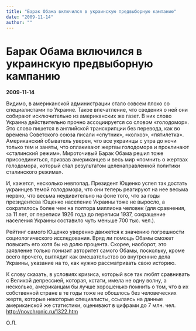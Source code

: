 ```yaml
---
title: "Барак Обама включился в украинскую предвыборную кампанию"
date: "2009-11-14"
author: ""
---
```


# Барак Обама включился в украинскую предвыборную кампанию

**2009-11-14** 

Видимо, в американской администрации стало совсем плохо со специалистами по Украине. Такое впечатление, что сведения о ней они собирают исключительно из американских же газет. В них слово Украина действительно прочно ассоциируется со словом «голодомор». Это слово пишется в английской транскрипции без перевода, как во времена Советского союза писали «спутник», «колхоз», «пятилетка». Американский обыватель уверен, что все украинцы с утра до ночи только тем и заняты, что оплакивают жертвы голодомора и проклинают «сталинский режим».  Мироточивый Барак Обама решил тоже присоединиться, призвав американцев и весь мир «помнить о жертвах голодомора, который стал результатом целенаправленной политики сталинского режима».

И, кажется, несколько невпопад. Президент Ющенко успел так достать украинцев темой голодомора, что они теперь реагируют на нее весьма нервно, что весьма неудивительно на фоне того, что за годы президентсва Ющенко население Украины тоже не выросло, а сократилось более чем на полтора миллиона человек (для сравнения, за 11 лет, от переписи 1926 года до переписи 1937, сокращение населения Украины составило чуть меньше 700 тыс. чел.).

Рейтинг самого Ющенко уверенно движется к значению погрешности социологического исследования. Вряд ли помощь Обамы сможет повысить его хотя бы на долю процента. Скорее, наоборот, это заявление только понизит авторитет самого Обамы, поскольку, кроме всего прочего, выглядит как вмешательство во внутренние дела Украины, указание на то, как нужно рассматривать свою историю.

К слову сказать, в условиях кризиса, который все так любят сравнивать с Великой депрессией, которая, кстати, имела не одну волну, а несколько, американцам бы лучше хорошенько помнить о том, что в их собственной стране в те годы тоже не обошлось без человеческих жертв, которые некоторые специалисты, ссылаясь на данные американской же статистики, оценивают в цифрами до 7 млн. чел. http://novchronic.ru/1322.htm

О.Л.